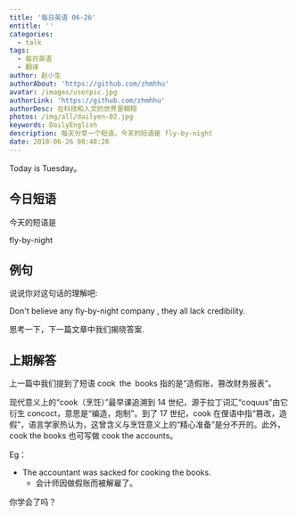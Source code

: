 ```yaml
---
title: '每日英语 06-26'
entitle: ''
categories:
  - talk
tags:
  - 每日英语
  - 翻译
author: 赵小生
authorAbout: 'https://github.com/zhmhhu'
avatar: /images/userpic.jpg
authorLink: 'https://github.com/zhmhhu'
authorDesc: 在科技和人文的世界里翱翔
photos: /img/all/dailyen-02.jpg
keywords: DailyEnglish
description: 每天分享一个短语，今天的短语是 fly-by-night
date: 2018-06-26 08:48:28
---
```


Today is Tuesday。

## 今日短语

今天的短语是

fly-by-night

## 例句

说说你对这句话的理解吧:

Don't believe any fly-by-night company , they all lack credibility. 

思考一下，下一篇文章中我们揭晓答案.

## 上期解答

上一篇中我们提到了短语 cook the books 指的是“造假账，篡改财务报表”。

现代意义上的“cook（烹饪）”最早课追溯到 14 世纪，源于拉丁词汇“coquus”由它衍生 concoct，意思是“编造，炮制”。到了 17 世纪，cook 在俚语中指“篡改，造假”，语言学家热认为，这曾含义与烹饪意义上的“精心准备”是分不开的。此外，cook the books 也可写做 cook the accounts。

Eg：
-  The accountant was sacked for cooking the books.
   -  会计师因做假账而被解雇了。

你学会了吗？

